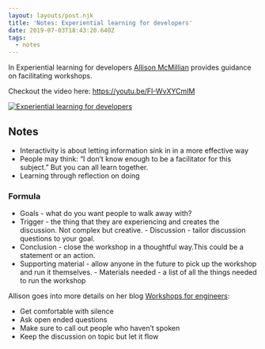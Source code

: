 ```yaml
---
layout: layouts/post.njk
title: 'Notes: Experiential learning for developers'
date: 2019-07-03T18:43:20.640Z
tags:
  - notes
---
```

In Experiential learning for developers [Allison McMillian](http://daydreamsinruby.com/) provides guidance on facilitating workshops.

Checkout the video here: https://youtu.be/FI-WvXYCmIM

[![Experiential learning for developers](https://img.youtube.com/vi/FI-WvXYCmIM/0.jpg)](https://www.youtube.com/watch?v=FI-WvXYCmIM "Experiential learning for developers")

## Notes

- Interactivity is about letting information sink in in a more effective way 
- People may think: “I don’t know enough to be a facilitator for this subject.” But you can all learn together. 
- Learning through reflection on doing


### Formula 

- Goals - what do you want people to walk away with?
- Trigger - the thing that they are experiencing and creates the discussion. Not complex but creative. - Discussion - tailor discussion questions to your goal.
- Conclusion - close the workshop in a thoughtful way.This could be a statement or an action. 
- Supporting material - allow anyone in the future to pick up the workshop and run it themselves. - Materials needed - a list of all the things needed to run the workshop

Allison goes into more details on her blog [Workshops for engineers](
http://daydreamsinruby.com/workshops-for-engineers-part-1/):


- Get comfortable with silence
- Ask open ended questions
- Make sure to call out people who haven’t spoken
- Keep the discussion on topic but let it flow
